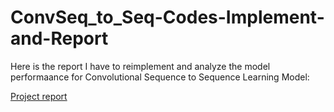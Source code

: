 # ConvSeq_to_Seq-Codes-Implement-and-Report
Here is the report I have to reimplement and analyze the model performaance for Convolutional Sequence to Sequence Learning Model:

[Project report](./413_Project_Report.pdf) 
